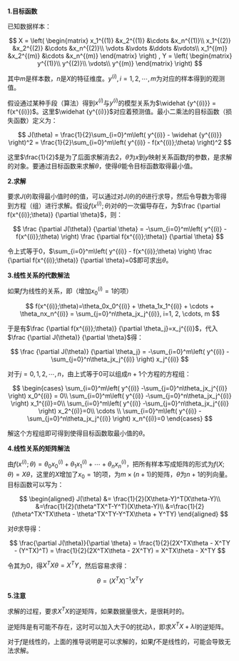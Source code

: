**1.目标函数**

已知数据样本：

$$
X = \left( \begin{matrix}
x_1^{(1)} &x_2^{(1)} &\cdots &x_n^{(1)}\\
x_1^{(2)} &x_2^{(2)} &\cdots &x_n^{(2)}\\
\vdots &\vdots &\ddots &\vdots\\
x_1^{(m)} &x_2^{(m)} &\cdots &x_n^{(m)}
\end{matrix} \right)
,
Y = \left( \begin{matrix}
y^{(1)}\\
y^{(2)}\\
\vdots\\
y^{(m)}
\end{matrix} \right)
$$

其中$m$是样本数，$n$是$X$的特征维度。$y^{(i)}, i=1, 2, \cdots, m$为对应的样本得到的观测值。

假设通过某种手段（算法）得到$x^{(i)}$与$y^{(i)}$的模型关系为$\widehat {y^{(i)}} = f(x^{(i)})$。这里$\widehat {y^{(i)}}$对应着预测值。最小二乘法的目标函数（损失函数）定义为：

$$
J(\theta) = \frac{1}{2}\sum_{i=0}^m\left( y^{(i)} - \widehat {y^{(i)}} \right)^2 = \frac{1}{2}\sum_{i=0}^m\left( y^{(i)} - f(x^{(i)};\theta) \right)^2
$$

这里$\frac{1}{2}$是为了后面求解消去2，$\theta$为$x$到$y$映射关系函数$f$的参数，是求解的对象。要通过目标函数来求解$\theta$，使得$\theta$能令目标函数取得最小值。

**2.求解**

要求$J(\theta)$取得最小值时$\theta$的值，可以通过对$J(\theta)$的$\theta$进行求导，然后令导数为零得到方程（组）进行求解。假设$f(x^{(i)};\theta)$对$\theta$的一次偏导存在，为$\frac {\partial f(x^{(i)};\theta)} {\partial \theta}$，则：

$$
\frac {\partial J(\theta)} {\partial \theta} = -\sum_{i=0}^m\left( y^{(i)} - f(x^{(i)};\theta) \right) \frac {\partial f(x^{(i)};\theta)} {\partial \theta}
$$

令上式等于0，$\sum_{i=0}^m\left( y^{(i)} - f(x^{(i)};\theta) \right) \frac {\partial f(x^{(i)};\theta)} {\partial \theta}=0$即可求出$\theta$。

**3.线性关系的代数解法**

如果$f$为线性的关系，即（增加$x_0^{(i)}=1$的项）

$$
f(x^{(i)};\theta)=\theta_0x_0^{(i)} + \theta_1x_1^{(i)} + \cdots + \theta_nx_n^{(i)} = \sum_{j=0}^n\theta_jx_j^{(i)},  i=1, 2, \cdots, m
$$

于是有$\frac {\partial f(x^{(i)};\theta)} {\partial \theta_j}=x_j^{(i)}$，代入$\frac {\partial J(\theta)} {\partial \theta}$得：

$$
\frac {\partial J(\theta)} {\partial \theta_j} = -\sum_{i=0}^m\left( y^{(i)} -\sum_{j=0}^n\theta_jx_j^{(i)} \right) x_j^{(i)}
$$

对于$j=0, 1, 2, \cdots, n$，由上式等于0可以组成$n+1$个方程的方程组：

$$
\begin{cases}
\sum_{i=0}^m\left( y^{(i)} -\sum_{j=0}^n\theta_jx_j^{(i)} \right) x_0^{(i)} = 0\\
\sum_{i=0}^m\left( y^{(i)} -\sum_{j=0}^n\theta_jx_j^{(i)} \right) x_1^{(i)}=0\\
\sum_{i=0}^m\left( y^{(i)} -\sum_{j=0}^n\theta_jx_j^{(i)} \right) x_2^{(i)}=0\\
\cdots \\
\sum_{i=0}^m\left( y^{(i)} -\sum_{j=0}^n\theta_jx_j^{(i)} \right) x_n^{(i)}=0
\end{cases}
$$

解这个方程组即可得到使得目标函数取最小值的$\theta$。

**4.线性关系的矩阵解法**

由$f(x^{(i)};\theta)=\theta_0x_0^{(i)} + \theta_1x_1^{(i)} + \cdots + \theta_nx_n^{(i)}$，把所有样本写成矩阵的形式为$f(X;\theta)=X\theta$，这里的$X$增加了$x_0=1$的项，为$m\times (n+1)$的矩阵，$\theta$为$n+1$的列向量。目标函数可以写为：

$$
\begin{aligned}
J(\theta) &= \frac{1}{2}(X\theta-Y)^T(X\theta-Y)\\
&=\frac{1}{2}(\theta^TX^T-Y^T)(X\theta-Y)\\
&=\frac{1}{2}(\theta^TX^TX\theta - \theta^TX^TY-Y^TX\theta + Y^TY)
\end{aligned}
$$

对$\theta$求导得：

$$
\frac{\partial J(\theta)}{\partial \theta} = \frac{1}{2}(2X^TX\theta - X^TY - (Y^TX)^T) = \frac{1}{2}(2X^TX\theta - 2X^TY) = X^TX\theta - X^TY
$$

令其为0，得$X^TX\theta = X^TY$，然后容易求得：

$$
\theta = (X^TX)^{-1}X^TY
$$

**5.注意**

求解的过程，要求$X^TX$的逆矩阵，如果数据量很大，是很耗时的。

逆矩阵是有可能不存在，这时可以加入大于0的扰动$\lambda$，即求$X^TX+\lambda I$的逆矩阵。

对于$f$是线性的，上面的推导说明是可以求解的，如果$f$不是线性的，可能会导致无法求解。
